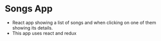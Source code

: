 # Songs App

- React app showing a list of songs and when clicking on one of them showing its details.
- This app uses react and redux
